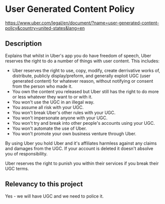 # User Generated Content Policy

https://www.uber.com/legal/en/document/?name=user-generated-content-policy&country=united-states&lang=en

## Description

Explains that whilst in Uber's app you do have freedom of speech, Uber reserves the right to do a number of things with user content. This includes:
- Uber reserves the right to use, copy, modify, create derrivative works of, distribute, publicly display/preform, and generally exploit UGC (user generated content) for whatever reason, without notifying or consent from the person who made it.
- You own the content you released but Uber still has the right to do more or less whatever they want to or with it.
- You won't use the UGC in an illegal way.
- You assume all risk with your UGC.
- You won't break Uber's other rules with your UGC.
- You won't impersonate anyone with your UGC.
- You won't try and break into other people's accounts using your UGC.
- You won't automate the use of Uber.
- You won't promote your own business venture through Uber.

By using Uber you hold Uber and it's affiliates harmless against any claims and damages from the UGC. If your account is deleted it doesn't absolve you of responsibility.

Uber reserves the right to punish you within their services if you break their UGC terms.

## Relevancy to this project

Yes - we will have UGC and we need to police it.